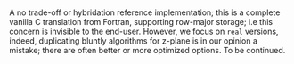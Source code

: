 #
#
#

A no trade-off or hybridation reference implementation; this is a complete vanilla C translation from Fortran, supporting row-major storage; i.e this concern is invisible to the end-user. However, we focus on `real` versions, indeed, duplicating bluntly algorithms for z-plane is in our opinion a mistake; there are often better or more optimized options. To be continued.

#